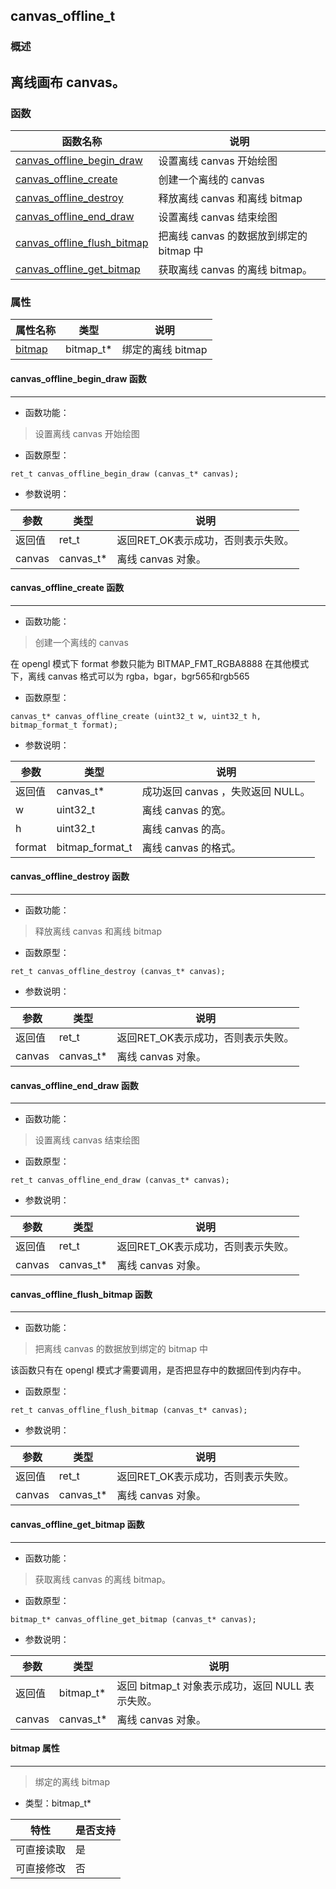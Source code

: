 ## canvas\_offline\_t
### 概述
离线画布 canvas。
----------------------------------
### 函数
<p id="canvas_offline_t_methods">

| 函数名称 | 说明 | 
| -------- | ------------ | 
| <a href="#canvas_offline_t_canvas_offline_begin_draw">canvas\_offline\_begin\_draw</a> | 设置离线 canvas 开始绘图 |
| <a href="#canvas_offline_t_canvas_offline_create">canvas\_offline\_create</a> | 创建一个离线的 canvas |
| <a href="#canvas_offline_t_canvas_offline_destroy">canvas\_offline\_destroy</a> | 释放离线 canvas 和离线 bitmap |
| <a href="#canvas_offline_t_canvas_offline_end_draw">canvas\_offline\_end\_draw</a> | 设置离线 canvas 结束绘图 |
| <a href="#canvas_offline_t_canvas_offline_flush_bitmap">canvas\_offline\_flush\_bitmap</a> | 把离线 canvas 的数据放到绑定的 bitmap 中 |
| <a href="#canvas_offline_t_canvas_offline_get_bitmap">canvas\_offline\_get\_bitmap</a> | 获取离线 canvas 的离线 bitmap。 |
### 属性
<p id="canvas_offline_t_properties">

| 属性名称 | 类型 | 说明 | 
| -------- | ----- | ------------ | 
| <a href="#canvas_offline_t_bitmap">bitmap</a> | bitmap\_t* | 绑定的离线 bitmap |
#### canvas\_offline\_begin\_draw 函数
-----------------------

* 函数功能：

> <p id="canvas_offline_t_canvas_offline_begin_draw">设置离线 canvas 开始绘图

* 函数原型：

```
ret_t canvas_offline_begin_draw (canvas_t* canvas);
```

* 参数说明：

| 参数 | 类型 | 说明 |
| -------- | ----- | --------- |
| 返回值 | ret\_t | 返回RET\_OK表示成功，否则表示失败。 |
| canvas | canvas\_t* | 离线 canvas 对象。 |
#### canvas\_offline\_create 函数
-----------------------

* 函数功能：

> <p id="canvas_offline_t_canvas_offline_create">创建一个离线的 canvas
在 opengl 模式下 format 参数只能为 BITMAP_FMT_RGBA8888
在其他模式下，离线 canvas 格式可以为 rgba，bgar，bgr565和rgb565

* 函数原型：

```
canvas_t* canvas_offline_create (uint32_t w, uint32_t h, bitmap_format_t format);
```

* 参数说明：

| 参数 | 类型 | 说明 |
| -------- | ----- | --------- |
| 返回值 | canvas\_t* | 成功返回 canvas ，失败返回 NULL。 |
| w | uint32\_t | 离线 canvas 的宽。 |
| h | uint32\_t | 离线 canvas 的高。 |
| format | bitmap\_format\_t | 离线 canvas 的格式。 |
#### canvas\_offline\_destroy 函数
-----------------------

* 函数功能：

> <p id="canvas_offline_t_canvas_offline_destroy">释放离线 canvas 和离线 bitmap

* 函数原型：

```
ret_t canvas_offline_destroy (canvas_t* canvas);
```

* 参数说明：

| 参数 | 类型 | 说明 |
| -------- | ----- | --------- |
| 返回值 | ret\_t | 返回RET\_OK表示成功，否则表示失败。 |
| canvas | canvas\_t* | 离线 canvas 对象。 |
#### canvas\_offline\_end\_draw 函数
-----------------------

* 函数功能：

> <p id="canvas_offline_t_canvas_offline_end_draw">设置离线 canvas 结束绘图

* 函数原型：

```
ret_t canvas_offline_end_draw (canvas_t* canvas);
```

* 参数说明：

| 参数 | 类型 | 说明 |
| -------- | ----- | --------- |
| 返回值 | ret\_t | 返回RET\_OK表示成功，否则表示失败。 |
| canvas | canvas\_t* | 离线 canvas 对象。 |
#### canvas\_offline\_flush\_bitmap 函数
-----------------------

* 函数功能：

> <p id="canvas_offline_t_canvas_offline_flush_bitmap">把离线 canvas 的数据放到绑定的 bitmap 中
该函数只有在 opengl 模式才需要调用，是否把显存中的数据回传到内存中。

* 函数原型：

```
ret_t canvas_offline_flush_bitmap (canvas_t* canvas);
```

* 参数说明：

| 参数 | 类型 | 说明 |
| -------- | ----- | --------- |
| 返回值 | ret\_t | 返回RET\_OK表示成功，否则表示失败。 |
| canvas | canvas\_t* | 离线 canvas 对象。 |
#### canvas\_offline\_get\_bitmap 函数
-----------------------

* 函数功能：

> <p id="canvas_offline_t_canvas_offline_get_bitmap">获取离线 canvas 的离线 bitmap。

* 函数原型：

```
bitmap_t* canvas_offline_get_bitmap (canvas_t* canvas);
```

* 参数说明：

| 参数 | 类型 | 说明 |
| -------- | ----- | --------- |
| 返回值 | bitmap\_t* | 返回 bitmap\_t 对象表示成功，返回 NULL 表示失败。 |
| canvas | canvas\_t* | 离线 canvas 对象。 |
#### bitmap 属性
-----------------------
> <p id="canvas_offline_t_bitmap">绑定的离线 bitmap

* 类型：bitmap\_t*

| 特性 | 是否支持 |
| -------- | ----- |
| 可直接读取 | 是 |
| 可直接修改 | 否 |
